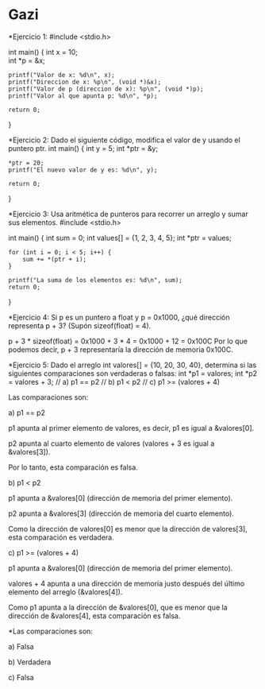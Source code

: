 # Gazi
*Ejercicio 1: 
#include <stdio.h>

int main() {
    int x = 10;   
    int *p = &x;  
   
    printf("Valor de x: %d\n", x);
    printf("Direccion de x: %p\n", (void *)&x);
    printf("Valor de p (direccion de x): %p\n", (void *)p);
    printf("Valor al que apunta p: %d\n", *p);

    return 0;
}

*Ejercicio 2: Dado el siguiente código, modifica el valor de y usando el puntero ptr.
int main() {
    int y = 5;
    int *ptr = &y;
    
    *ptr = 20;
    printf("El nuevo valor de y es: %d\n", y);

    return 0;
}

*Ejercicio 3:
Usa aritmética de punteros para recorrer un arreglo y sumar sus elementos.
#include <stdio.h>

int main() {
    int sum = 0;
    int values[] = {1, 2, 3, 4, 5};
    int *ptr = values;

    for (int i = 0; i < 5; i++) { 
        sum += *(ptr + i); 
    }

    printf("La suma de los elementos es: %d\n", sum);
    return 0;
}

*Ejercicio 4: Si p es un puntero a float y p = 0x1000, ¿qué dirección representa p + 3? (Supón sizeof(float) = 4).

p + 3 * sizeof(float)
= 0x1000 + 3 * 4
= 0x1000 + 12
= 0x100C
Por lo que podemos decir, p + 3 representaría la dirección de memoria 0x100C.



*Ejercicio 5: Dado el arreglo int valores[] = {10, 20, 30, 40}, determina si las siguientes comparaciones son verdaderas o falsas:
int *p1 = valores; 
int *p2 = valores + 3; 
// a) p1 == p2 
// b) p1 < p2 
// c) p1 >= (valores + 4)

Las comparaciones son:

a) p1 == p2

p1 apunta al primer elemento de valores, es decir, p1 es igual a &valores[0].

p2 apunta al cuarto elemento de valores (valores + 3 es igual a &valores[3]).

Por lo tanto, esta comparación es falsa.

b) p1 < p2

p1 apunta a &valores[0] (dirección de memoria del primer elemento).

p2 apunta a &valores[3] (dirección de memoria del cuarto elemento).

Como la dirección de valores[0] es menor que la dirección de valores[3], esta comparación es verdadera.

c) p1 >= (valores + 4)

p1 apunta a &valores[0] (dirección de memoria del primer elemento).

valores + 4 apunta a una dirección de memoria justo después del último elemento del arreglo (&valores[4]).

Como p1 apunta a la dirección de &valores[0], que es menor que la dirección de &valores[4], esta comparación es falsa.

*Las comparaciones son:

a) Falsa

b) Verdadera

c) Falsa











